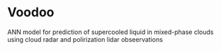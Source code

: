 # Voodoo
ANN model for prediction of supercooled liquid in mixed-phase clouds using cloud radar and polirization lidar obseervations
